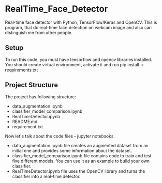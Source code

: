 # RealTime_Face_Detector
Real-time face detector with Python, TensorFlow/Keras and OpenCV. This is program, that do real-time face detection on webcam image and also can distinguish me from other people.
## Setup 
To run this code, you must have tensorflow and opencv libraries installed.</br>
You should create virtual environment, activate it and run pip install -r requirements.txt
## Project Structure
The project has following structure:</br>
* data_augmentation.ipynb
* classifier_model_comparison.ipynb
* RealTimeDetector.ipynb
* README.md
* requirement.txt

Now let's talk about the code files - jupyter notebooks.</br>
* data_augmentation.ipynb file creates an augmented dataset from an initial one and provides some information about the dataset.
* classifier_model_comparison.ipynb file contains code to train and test five different models. You can use it as an example to build your own classifier.
* RealTimeDetector.ipynb file uses the OpenCV library and turns the classifier into a real-time detector.
